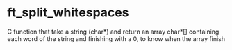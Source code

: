 # ft_split_whitespaces
C function that take a string (char*) and return an array char*[] containing each word of the string and finishing with a 0, to know when the array finish
